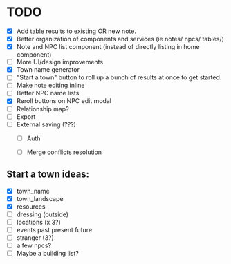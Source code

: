 # TODO

- [x] Add table results to existing OR new note.
- [x] Better organization of components and services (ie notes/ npcs/ tables/)
- [x] Note and NPC list component (instead of directly listing in home component)
- [ ] More UI/design improvements
- [x] Town name generator
- [ ] "Start a town" button to roll up a bunch of results at once to get started.
- [ ] Make note editing inline
- [ ] Better NPC name lists
- [x] Reroll buttons on NPC edit modal
- [ ] Relationship map?
- [ ] Export
- [ ] External saving (???)
  - [ ] Auth
  - [ ] Merge conflicts resolution


## Start a town ideas:
- [x] town_name
- [x] town_landscape
- [x] resources
- [ ] dressing (outside)
- [ ] locations (x 3?)
- [ ] events past present future
- [ ] stranger (3?)
- [ ] a few npcs?
- [ ] Maybe a building list?
